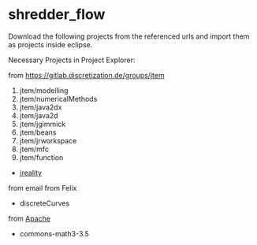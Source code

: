 # shredder_flow

Download the following projects from the referenced urls and import them as projects inside eclipse.

Necessary Projects in Project Explorer:

from https://gitlab.discretization.de/groups/jtem 

1. jtem/modelling
2. jtem/numericalMethods
3. jtem/java2dx
4. jtem/java2d
5. jtem/jgimmick
6. jtem/beans
7. jtem/jrworkspace
8. jtem/mfc
9. jtem/function


- [jreality](https://gitlab.discretization.de/jreality/jreality)

from email from Felix

- discreteCurves


from [Apache](http://commons.apache.org/proper/commons-math/download_math.cgi)
- commons-math3-3.5